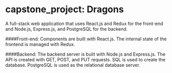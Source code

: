 # capstone_project: Dragons
A full-stack web application that uses React.js and Redux for the front-end and Node.js, Express.js, and PostgreSQL for the backend. 

####Front-end:
Components are built with React.js.
The internal state of the frontend is managed with Redux.

####Backend:
The backend server is built with Node.js and Express.js.
The API is created with GET, POST, and PUT requests.
SQL is used to create the database.
PostgreSQL is used as the relational database server.

